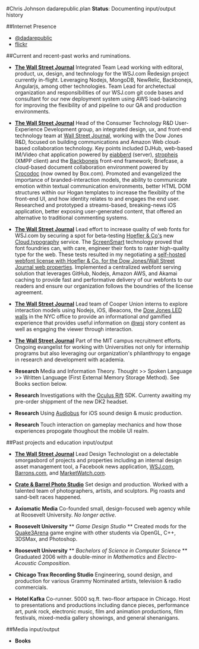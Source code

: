 #Chris Johnson dadarepublic.plan
**Status**: Documenting input/output history

##Internet Presence
* [@dadarepublic](http://twitter.com/dadarepublic)
* [flickr](http://flickr.com/whiskeyjar)

##Current and recent-past works and ruminations.

* [**The Wall Street Journal**](http//:wsj.com) Integrated Team Lead working with editoral, product, ux, design, and technology for the WSJ.com Redesign project currently in-flight.  Leveraging Nodejs, MongoDB, NewRelic, Backbonejs, Angularjs, among other technologies. Team Lead for archetectual organization and responsibilities of our WSJ.com git code bases and consultant for our new deployment system using AWS load-balancing for improving the flexibility of and pipeline to our QA and production environments.         

* [**The Wall Street Journal**](http//:wsj.com) Head of the Consumer Technology R&D User-Experience Development group, an integrated design, ux, and front-end technology team at [Wall Street Journal](http://wsj.com), working with the Dow Jones R&D, focused on building communications and Amazon Web cloud-based collaboration technology. Key points included DJHub, web-based IM/Video chat application powered by [ejabberd](http://www.ejabberd.im) (server), [strophejs](https://github.com/strophe/strophejs) (XMPP client) and the [Backbonejs](http://backbonejs.org) front-end framework; Briefcase, a cloud-based document collaboration environment powered by [Crocodoc](https://crocodoc.com) (now owned by Box.com).  Promoted and evangelized the importance of branded-interaction models, the ability to communicate emotion within textual communication environments, better HTML DOM structures within our Hogan templates to increase the flexiblity of the front-end UI, and how identity relates to and engages the end user. Researched and prototyped a streams-based, breaking-news iOS application, better exposing user-generated content, that offered an alternative to traditional commenting systems.  

* [**The Wall Street Journal**](http//:wsj.com) Lead effort to increase quality of web fonts for WSJ.com by securing a spot for beta-testing [Hoefler & Co's](http://www.typography.com) new [Cloud.typography](http://www.typography.com/cloud/welcome/) service.  The [ScreenSmart](http://www.typography.com/cloud/the-fonts/) technology proved that font foundries can, with care, engineer their fonts to raster high-quality type for the web.  These tests resulted in my negotiating a [self-hosted webfont license with Hoefler & Co. for the Dow Jones/Wall Street Journal web properties](http://www.typography.com/blog/thank-you). Implemented a centralized webfont serving solution that leverages GitHub, Nodejs, Amazon AWS, and Akamai caching to provide fast and performative delivery of our webfonts to our readers and ensure our organization follows the boundries of the license agreement.

* [**The Wall Street Journal**](http//:wsj.com) Lead team of Cooper Union interns to explore interaction models using Nodejs, iOS, iBeacons, the [Dow Jones LED walls](https://segd.org/dow-joneswall-street-journal-headquarters-environmental-graphics) in the NYC office to provide an informational *and* gamified experience that provides useful information on [@wsj](https://twitter.com/WSJ) story content as well as engaging the viewer through interaction.

* [**The Wall Street Journal**](http//:wsj.com) Part of the MIT campus recruitment efforts.  Ongoing evangelist for working with Universities not only for internship programs but also leveraging our organization's philanthropy to engage in research and development with academia. 

* **Research** Media and Information Theory. Thought >> Spoken Language >> Written Language (First External Memory Storage Method). See Books section below.   

* **Research** Investigations with the [Oculus Rift](http://www.oculusvr.com) SDK.  Currenty awaiting my pre-order shippment of the new DK2 headset.

* **Research** Using [Audiobus](https://itunes.apple.com/us/app/audiobus/id558513570?mt=8) for iOS sound design & music production.

* **Research** Touch interaction on gameplay mechanics and how those experiences propogate thoughout the mobile UI realm.    


##Past projects and education input/output

* [**The Wall Street Journal**](http//:wsj.com) Lead Design Technologist on a delectable smorgasbord of projects and properties including an internal design asset management tool, a Facebook news application, [WSJ.com](http://wsj.com), [Barrons.com](http://barrons.com), and [MarketWatch.com](http://marketwatch.com). 

* [**Crate & Barrel Photo Studio**](http://www.crateandbarrel.com) Set design and production.  Worked with a talented team of photographers, artists, and sculptors.  Pig roasts and sand-belt races happened.

* **Axiomatic Media** Co-founded small, design-focused web agency while at Roosevelt University. *No longer active*.

* **Roosevelt University** ** *Game Design Studio* ** Created mods for the [Quake3Arena](https://github.com/id-Software/Quake-III-Arena) game engine with other students via OpenGL, C++, 3DSMax, and Photoshop.

* **Roosevelt University** ** *Bachelors of Science in Computer Science* ** Graduated 2006 with a double-minor in *Mathematics* and *Electro-Acoustic Composition*.  

* **Chicago Trax Recording Studio** Engineering, sound design, and production for various Grammy Nominated artists, television & radio commercials.

* **Hotel Kafka** Co-runner. 5000 sq.ft. two-floor artspace in Chicago.  Host to presentations and productions including dance pieces, performance art, punk rock, electronic music, film and animation productions, film festivals, mixed-media gallery showings, and general shenanigans.

##Media input/output

* **Books**    
